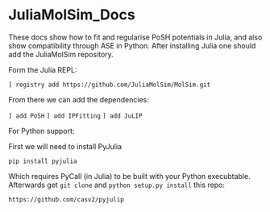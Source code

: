 # JuliaMolSim_Docs

These docs show how to fit and regularise PoSH potentials in Julia, and also show compatibility through ASE in Python. After installing Julia one should add the JuliaMolSim repository.

Form the Julia REPL:

`] registry add https://github.com/JuliaMolSim/MolSim.git`

From there we can add the dependencies:

`] add PoSH`
`] add IPFitting`
`] add JuLIP`

For Python support:

First we will need to install PyJulia

`pip install pyjulia`

Which requires PyCall (in Julia) to be built with your Python execubtable. Afterwards get `git clone` and `python setup.py install` this repo:

`https://github.com/casv2/pyjulip`




